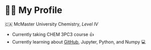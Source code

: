 # 👩‍🔬 My Profile
🇨🇦 McMaster University Chemistry, _Level IV_
- Currently taking CHEM 3PC3 course 👍
- Currently learning about [GitHub](https://docs.github.com/en), Jupyter, Python, and Numpy 💻
